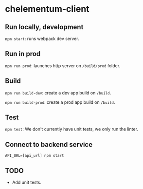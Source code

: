 # chelementum-client

## Run locally, development

`npm start`: runs webpack dev server.

## Run in prod

`npm run prod`: launches http server on `/build/prod` folder.

## Build

`npm run build-dev`: create a dev app build on `/build`.

`npm run build-prod`: create a prod app build on `/build`.

## Test

`npm test`: We don't currently have unit tests, we only run the linter.

## Connect to backend service

`API_URL=[api_url] npm start`

## TODO

- Add unit tests.
